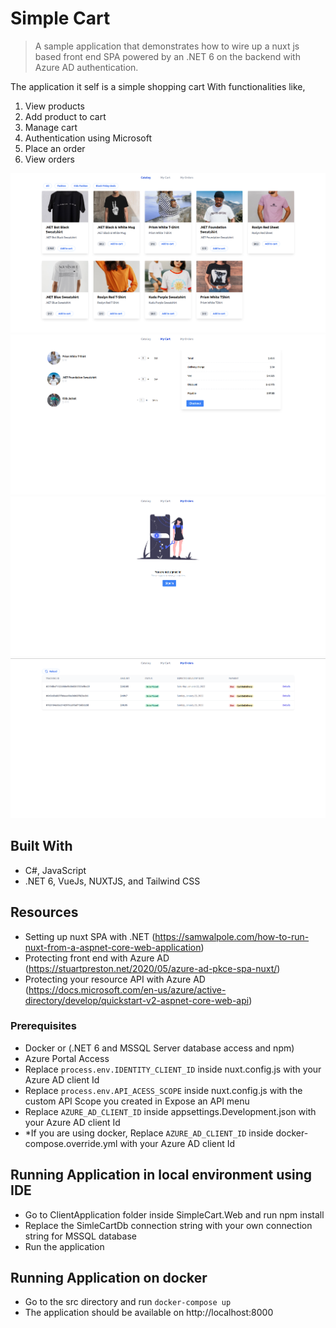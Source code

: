 # Simple Cart

> A sample application that demonstrates how to wire up a nuxt js based front end SPA powered by an .NET 6 on the backend with Azure AD authentication.

The application it self is a simple shopping cart
With functionalities like, 
1. View products
2. Add product to cart
3. Manage cart
4. Authentication using Microsoft
5. Place an order
6. View orders

![screenshot](./app_screenshot_1.png)
![screenshot](./app_screenshot_2.png)
![screenshot](./app_screenshot_3.png)
![screenshot](./app_screenshot_4.png)

## Built With
- C#, JavaScript
- .NET 6, VueJs, NUXTJS, and Tailwind CSS

## Resources
- Setting up nuxt SPA with .NET (https://samwalpole.com/how-to-run-nuxt-from-a-aspnet-core-web-application)
- Protecting front end with Azure AD (https://stuartpreston.net/2020/05/azure-ad-pkce-spa-nuxt/)
- Protecting your resource API with Azure AD (https://docs.microsoft.com/en-us/azure/active-directory/develop/quickstart-v2-aspnet-core-web-api)

### Prerequisites
- Docker or (.NET 6 and MSSQL Server database access and npm)
- Azure Portal Access
- Replace `process.env.IDENTITY_CLIENT_ID` inside nuxt.config.js with your Azure AD client Id
- Replace `process.env.API_ACESS_SCOPE` inside nuxt.config.js with the custom API Scope you created in Expose an API menu
- Replace `AZURE_AD_CLIENT_ID` inside appsettings.Development.json with your Azure AD client Id
- *If you are using docker, Replace `AZURE_AD_CLIENT_ID` inside docker-compose.override.yml with your Azure AD client Id

## Running Application in local environment using IDE
- Go to ClientApplication folder inside SimpleCart.Web and run npm install
- Replace the SimleCartDb connection string with your own connection string for MSSQL database
- Run the application

## Running Application on docker
- Go to the src directory and run `docker-compose up`
- The application should be available on http://localhost:8000

